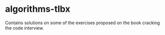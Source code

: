 # algorithms-tlbx

Contains solutions on some of the exercises proposed on the book cracking the code interview.
